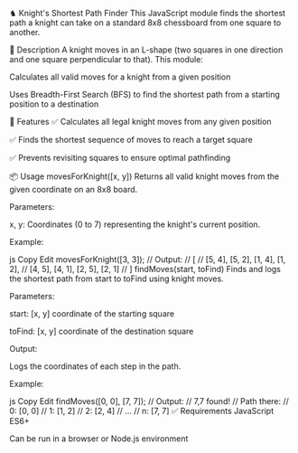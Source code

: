 
♞ Knight's Shortest Path Finder
This JavaScript module finds the shortest path a knight can take on a standard 8x8 chessboard from one square to another.

📜 Description
A knight moves in an L-shape (two squares in one direction and one square perpendicular to that).
This module:

Calculates all valid moves for a knight from a given position

Uses Breadth-First Search (BFS) to find the shortest path from a starting position to a destination

🚀 Features
✅ Calculates all legal knight moves from any given position

✅ Finds the shortest sequence of moves to reach a target square

✅ Prevents revisiting squares to ensure optimal pathfinding

📦 Usage
movesForKnight([x, y])
Returns all valid knight moves from the given coordinate on an 8x8 board.

Parameters:

x, y: Coordinates (0 to 7) representing the knight's current position.

Example:

js
Copy
Edit
movesForKnight([3, 3]);
// Output:
// [
//   [5, 4], [5, 2], [1, 4], [1, 2],
//   [4, 5], [4, 1], [2, 5], [2, 1]
// ]
findMoves(start, toFind)
Finds and logs the shortest path from start to toFind using knight moves.

Parameters:

start: [x, y] coordinate of the starting square

toFind: [x, y] coordinate of the destination square

Output:

Logs the coordinates of each step in the path.

Example:

js
Copy
Edit
findMoves([0, 0], [7, 7]);
// Output:
// 7,7 found!
// Path there:
// 0: [0, 0]
// 1: [1, 2]
// 2: [2, 4]
// ...
// n: [7, 7]
✅ Requirements
JavaScript ES6+

Can be run in a browser or Node.js environment
